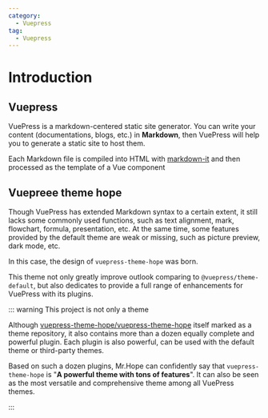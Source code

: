 ```yaml
---
category: 
  - Vuepress
tag:
  - Vuepress  
---
```


# Introduction

## Vuepress

VuePress is a markdown-centered static site generator. You can write your content (documentations, blogs, etc.) in **Markdown**, then VuePress will help you to generate a static site to host them.

Each Markdown file is compiled into HTML with [markdown-it](https://github.com/markdown-it/markdown-it) and then processed as the template of a Vue component

## Vuepreee theme hope

Though VuePress has extended Markdown syntax to a certain extent, it still lacks some commonly used functions, such as text alignment, mark, flowchart, formula, presentation, etc. At the same time, some features provided by the default theme are weak or missing, such as picture preview, dark mode, etc.

In this case, the design of `vuepress-theme-hope` was born.

This theme not only greatly improve outlook comparing to `@vuepress/theme-default`, but also dedicates to provide a full range of enhancements for VuePress with its plugins.

::: warning This project is not only a theme

Although [vuepress-theme-hope/vuepress-theme-hope](https://github.com/vuepress-theme-hope/vuepress-theme-hope) itself marked as a theme repository, it also contains more than a dozen equally complete and powerful plugin. Each plugin is also powerful, can be used with the default theme or third-party themes.

Based on such a dozen plugins, Mr.Hope can confidently say that `vuepress-theme-hope` is "**A powerful theme with tons of features**". It can also be seen as the most versatile and comprehensive theme among all VuePress themes.

:::